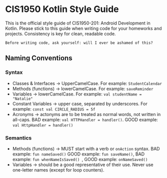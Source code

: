 # **CIS1950 Kotlin Style Guide**

This is the official style guide of CIS1950-201: Android Development in Kotlin. Please stick to this guide when writing code for your homeworks and projects. Consistency is key for clean, readable code.

    Before writing code, ask yourself: will I ever be ashamed of this?

## **Naming Conventions**

### Syntax

- Classes & Interfaces &rarr; UpperCamelCase. For example: `StudentCalendar`
- Methods (functions) &rarr; lowerCamelCase. For example: `saveReminder`
- Variables &rarr; lowerCamelCase. For example: `val studentName = "Natalie"`
- Constant Variables &rarr; upper case, separated by underscores. For example: `const val CIRCLE_RADIUS = 5f`
- Acronyms &rarr; actonyms are to be treated as normal words, not written in all-caps. BAD example: `val HTTPHandler = handler()`. GOOD example: `val HttpHandler = handler()`

### Semantics

- Methods (functions) &rarr; MUST start with a verb or `onAction` syntax. BAD example: `fun nameSaved()` GOOD example: `fun saveName()`, BAD example: `fun whenNameIsSaved() `, GOOD example: `onNameSaved()`
- Variables &rarr; should be a good representative of their use. Never use one-letter names (except for loop counters).
